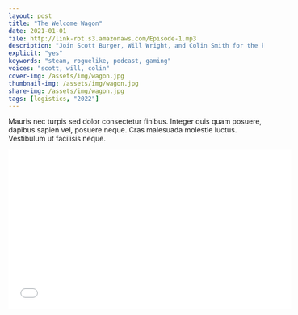 ```yaml
---
layout: post
title: "The Welcome Wagon"
date: 2021-01-01
file: http://link-rot.s3.amazonaws.com/Episode-1.mp3
description: "Join Scott Burger, Will Wright, and Colin Smith for the kickoff of the podcast."
explicit: "yes" 
keywords: "steam, roguelike, podcast, gaming"
voices: "scott, will, colin"
cover-img: /assets/img/wagon.jpg
thumbnail-img: /assets/img/wagon.jpg
share-img: /assets/img/wagon.jpg
tags: [logistics, "2022"]
---
```



Mauris nec turpis sed dolor consectetur finibus. Integer quis quam posuere, dapibus sapien vel, posuere neque. Cras malesuada molestie luctus. Vestibulum ut facilisis neque. 



<div class="embed-responsive embed-responsive-16by9">
<iframe width="560" height="315" src="[https://www.youtube.com/watch?v=Q6ob-GfJh0A](https://www.youtube.com/watch?v=Q6ob-GfJh0A)" title="YouTube video player" frameborder="0" allow="accelerometer; autoplay; clipboard-write; encrypted-media; gyroscope; picture-in-picture" allowfullscreen></iframe>
</div>
